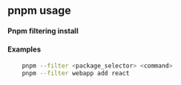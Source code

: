 ## pnpm usage

#### Pnpm filtering install
#### Examples

```sh
    pnpm --filter <package_selector> <command>
    pnpm --filter webapp add react
```